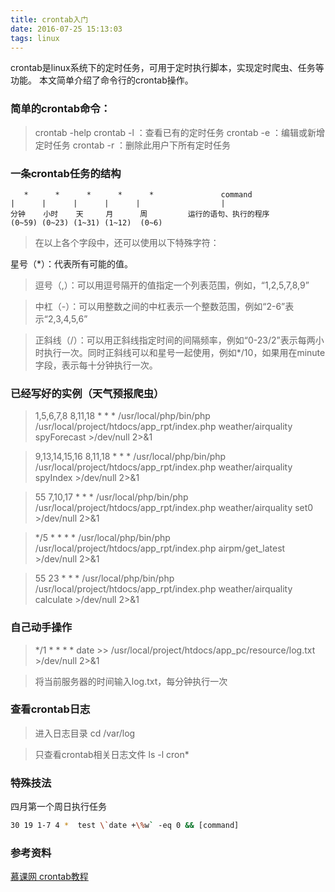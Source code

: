 ```yaml
---
title: crontab入门
date: 2016-07-25 15:13:03
tags: linux
---
```


crontab是linux系统下的定时任务，可用于定时执行脚本，实现定时爬虫、任务等功能。
本文简单介绍了命令行的crontab操作。

<!-- more -->
### 简单的crontab命令：

>crontab -help
>crontab -l   ：查看已有的定时任务
>crontab -e  ：编辑或新增定时任务
>crontab -r   ：删除此用户下所有定时任务

### 一条crontab任务的结构

```
   *      *      *      *      *               command
|      |      |      |      |                  |
分钟    小时    天     月      周         运行的语句、执行的程序
(0~59) (0~23) (1~31) (1~12)  (0~6)
```
 >在以上各个字段中，还可以使用以下特殊字符：
 >
星号（*）：代表所有可能的值。

>逗号（,）：可以用逗号隔开的值指定一个列表范围，例如，“1,2,5,7,8,9”

>中杠（-）：可以用整数之间的中杠表示一个整数范围，例如“2-6”表示“2,3,4,5,6”

>正斜线（/）：可以用正斜线指定时间的间隔频率，例如“0-23/2”表示每两小时执行一次。同时正斜线可以和星号一起使用，例如*/10，如果用在minute字段，表示每十分钟执行一次。



### 已经写好的实例（天气预报爬虫）

>1,5,6,7,8 8,11,18 * * * /usr/local/php/bin/php /usr/local/project/htdocs/app_rpt/index.php weather/airquality spyForecast >/dev/null 2>&1

>9,13,14,15,16 8,11,18 * * * /usr/local/php/bin/php /usr/local/project/htdocs/app_rpt/index.php weather/airquality spyIndex >/dev/null 2>&1

>55 7,10,17 * * * /usr/local/php/bin/php /usr/local/project/htdocs/app_rpt/index.php weather/airquality set0 >/dev/null 2>&1

>\*/5 * * * * /usr/local/php/bin/php /usr/local/project/htdocs/app_rpt/index.php airpm/get_latest >/dev/null 2>&1

>55 23 * * * /usr/local/php/bin/php /usr/local/project/htdocs/app_rpt/index.php weather/airquality calculate >/dev/null 2>&1

### 自己动手操作
>\*/1 * * * * date >> /usr/local/project/htdocs/app_pc/resource/log.txt >/dev/null 2>&1

>将当前服务器的时间输入log.txt，每分钟执行一次


### 查看crontab日志
>进入日志目录  cd  /var/log

>只查看crontab相关日志文件  ls -l cron*

### 特殊技法
四月第一个周日执行任务

```bash
30 19 1-7 4 *  test \`date +\%w` -eq 0 && [command]
```

### 参考资料
[慕课网 crontab教程](http://www.imooc.com/learn/216)

